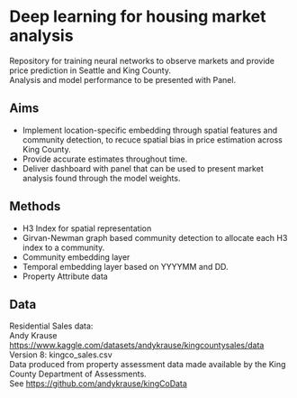 # Deep learning for housing market analysis

Repository for training neural networks to observe markets and provide price prediction in Seattle and King County.\
Analysis and model performance to be presented with Panel.

## Aims
* Implement location-specific embedding through spatial features and community detection, to recuce spatial bias in price estimation across King County.
* Provide accurate estimates throughout time.
* Deliver dashboard with panel that can be used to present market analysis found through the model weights.

## Methods
* H3 Index for spatial representation
* Girvan-Newman graph based community detection to allocate each H3 index to a community.
* Community embedding layer
* Temporal embedding layer based on YYYYMM and DD.
* Property Attribute data


## Data
Residential Sales data:\
Andy Krause https://www.kaggle.com/datasets/andykrause/kingcountysales/data Version 8: kingco_sales.csv\
Data produced from property assessment data made available by the King County Department of Assessments.\
See https://github.com/andykrause/kingCoData
